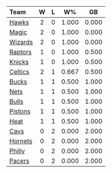 | Team                            |  W  |  L  |  W%   |  GB   |
|:--------------------------------|:---:|:---:|:-----:|:-----:|
| [Hawks](/r/AtlantaHawks)        |  2  |  0  | 1.000 | 0.000 |
| [Magic](/r/OrlandoMagic)        |  2  |  0  | 1.000 | 0.000 |
| [Wizards](/r/washingtonwizards) |  2  |  0  | 1.000 | 0.000 |
| [Raptors](/r/torontoraptors)    |  1  |  0  | 1.000 | 0.500 |
| [Knicks](/r/NYKnicks)           |  1  |  0  | 1.000 | 0.500 |
| [Celtics](/r/bostonceltics)     |  2  |  1  | 0.667 | 0.500 |
| [Bucks](/r/MkeBucks)            |  1  |  1  | 0.500 | 1.000 |
| [Nets](/r/GoNets)               |  1  |  1  | 0.500 | 1.000 |
| [Bulls](/r/chicagobulls)        |  1  |  1  | 0.500 | 1.000 |
| [Pistons](/r/DetroitPistons)    |  1  |  1  | 0.500 | 1.000 |
| [Heat](/r/heat)                 |  1  |  1  | 0.500 | 1.000 |
| [Cavs](/r/clevelandcavs)        |  0  |  2  | 0.000 | 2.000 |
| [Hornets](/r/CharlotteHornets)  |  0  |  2  | 0.000 | 2.000 |
| [Philly](/r/sixers)             |  0  |  2  | 0.000 | 2.000 |
| [Pacers](/r/pacers)             |  0  |  2  | 0.000 | 2.000 |